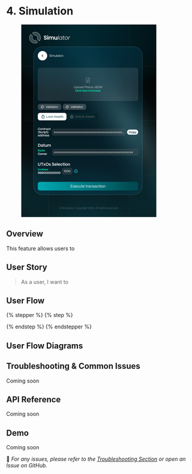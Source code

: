 # 4. Simulation

<figure><img src="../.gitbook/assets/Simulation.png" alt="" width="360"><figcaption></figcaption></figure>

## Overview

This feature allows users to&#x20;

## **User Story**

> As a user, I want to&#x20;

## **User Flow**

{% stepper %}
{% step %}

{% endstep %}
{% endstepper %}

## User Flow Diagrams



## Troubleshooting & Common Issues

Coming soon

## API Reference

Coming soon

## Demo

Coming soon

🔹 _For any issues, please refer to the_ [_Troubleshooting Section_](4.-simulation.md#troubleshooting-and-common-issues) _or open an Issue on GitHub._

